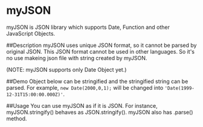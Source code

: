 myJSON
====
myJSON is JSON library which supports Date, Function and other JavaScript Objects.

##Description
myJSON uses unique JSON format, so it cannot be parsed by original JSON.
This JSON format cannot be used in other languages. So it's no use makeing json file with string created by myJSON.

(NOTE: myJSON supports only Date Object yet.)

##Demo
Object below can be stringified and the stringified string can be parsed.
For example, `new Date(2000,0,1);` will be changed into `'Date(1999-12-31T15:00:00.000Z)'`.

##Usage
You can use myJSON as if it is JSON. For instance, myJSON.stringify() behaves as JSON.stringify(). myJSON also has .parse() method.
